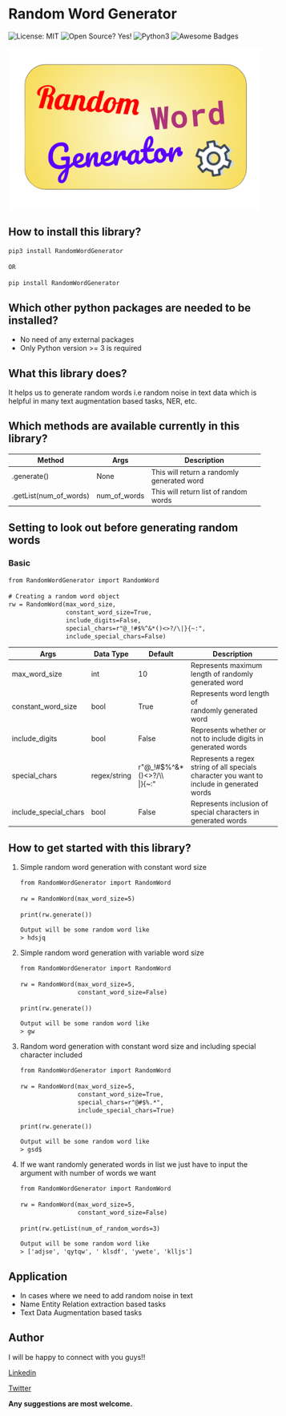 # Random Word Generator

![License: MIT](https://img.shields.io/badge/License-MIT-yellow.svg)
![Open Source? Yes!](https://badgen.net/badge/Open%20Source%20%3F/Yes%21/blue?icon=github)
![Python3](https://img.shields.io/badge/python->=3-green.svg)
![Awesome Badges](https://img.shields.io/badge/badges-awesome-orange.svg)



<p align="center">
<img src="./image/rwg.png"></a>
</p>

## __How to install this library?__
```
pip3 install RandomWordGenerator

OR

pip install RandomWordGenerator
```

## __Which other python packages are needed to be installed?__
* No need of any external packages
* Only Python version >= 3 is required


## __What this library does?__
It helps us to generate random words i.e random noise in text data which is helpful in many text augmentation based tasks, NER, etc.

## __Which methods are available currently in this library?__
<table class="tg">
<thead>
  <tr>
    <th class="tg-d9cy">Method</th>
    <th class="tg-d9cy">Args</th>
    <th class="tg-d9cy">Description</th>
  </tr>
</thead>
<tbody>
  <tr>
    <td class="tg-d9cy">.generate()</td>
    <td class="tg-d9cy">None</td>
    <td class="tg-d9cy"><span style="font-weight:400;font-style:normal">This will return a randomly generated word</span></td>
  </tr>
  <tr>
    <td class="tg-d9cy">.getList(num_of_words)</td>
    <td class="tg-d9cy">num_of_words</td>
    <td class="tg-d9cy"><span style="font-weight:400;font-style:normal">This will return list of random words</span></td>
  </tr>
</tbody>
</table>


## __Setting to look out before generating random words__

### Basic 
```
from RandomWordGenerator import RandomWord

# Creating a random word object
rw = RandomWord(max_word_size,
                constant_word_size=True,
                include_digits=False,
                special_chars=r"@_!#$%^&*()<>?/\|}{~:",
                include_special_chars=False)
```
<table class="tg" style="undefined;table-layout: fixed; width: 538px">
<colgroup>
<col style="width: 149px">
<col style="width: 85px">
<col style="width: 80px">
<col style="width: 189px">
</colgroup>
<thead>
  <tr>
    <th class="tg-cbj7">Args</th>
    <th class="tg-cbj7">Data Type</th>
    <th class="tg-cbj7">Default</th>
    <th class="tg-oj67">Description</th>
  </tr>
</thead>
<tbody>
  <tr>
    <td class="tg-oj67">max_word_size</td>
    <td class="tg-oj67">int</td>
    <td class="tg-oj67">10</td>
    <td class="tg-oj67">Represents maximum length of randomly generated word</td>
  </tr>
  <tr>
    <td class="tg-oj67">constant_word_size</td>
    <td class="tg-oj67">bool</td>
    <td class="tg-oj67">True</td>
    <td class="tg-oj67">Represents word length of<br>randomly generated word</td>
  </tr>
  <tr>
    <td class="tg-oj67">include_digits</td>
    <td class="tg-oj67">bool</td>
    <td class="tg-oj67">False</td>
    <td class="tg-oj67">Represents whether or not to include digits in generated words</td>
  </tr>
  <tr>
    <td class="tg-oj67">special_chars</td>
    <td class="tg-oj67">regex/string</td>
    <td class="tg-oj67">r"@_!#$%^&amp;*()&lt;&gt;?/\\<br>|}{~:"</td>
    <td class="tg-oj67">Represents a regex string of all specials character you want to include in generated words</td>
  </tr>
  <tr>
    <td class="tg-oj67">include_special_chars</td>
    <td class="tg-oj67">bool</td>
    <td class="tg-oj67">False</td>
    <td class="tg-oj67">Represents inclusion of  special characters in generated words</td>
  </tr>
</tbody>
</table>




## __How to get started with this library?__

1.  Simple random word generation with constant word size
    ```
    from RandomWordGenerator import RandomWord

    rw = RandomWord(max_word_size=5)

    print(rw.generate())
    ```
    ```
    Output will be some random word like
    > hdsjq
    ```

2. Simple random word generation with variable word size
    ```
    from RandomWordGenerator import RandomWord

    rw = RandomWord(max_word_size=5,
                    constant_word_size=False)

    print(rw.generate())
    ```
    ```
    Output will be some random word like
    > gw
    ```
3. Random word generation with constant word size and including special character included
    ```
    from RandomWordGenerator import RandomWord

    rw = RandomWord(max_word_size=5,
                    constant_word_size=True,
                    special_chars=r"@#$%.*",
                    include_special_chars=True)

    print(rw.generate())
    ```
    ```
    Output will be some random word like
    > gsd$
    ```
4. If we want randomly generated words in list we just have to input the argument with number of words we want
    ```
    from RandomWordGenerator import RandomWord

    rw = RandomWord(max_word_size=5,
                    constant_word_size=False)

    print(rw.getList(num_of_random_words=3)
    ```
    ```
    Output will be some random word like
    > ['adjse', 'qytqw', ' klsdf', 'ywete', 'klljs']

    ```

## __Application__

* In cases where we need to add  random noise in text
* Name Entity Relation extraction based tasks
* Text Data Augmentation based tasks


## Author
I will be happy to connect with you guys!!

[Linkedin](https://www.linkedin.com/in/abhishek-c-salian/)

[Twitter](https://www.twitter.com/@ACSalian)


**Any suggestions are most welcome.**

#
